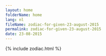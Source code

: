 ```yaml
---
layout: home
folderName: home
lang: nl
fileName: zodiac-for-given-23-august-2015
permalink: zodiac-for-given-23-august-2015
date: 23-08-2015
---
```

{% include zodiac.html %}
